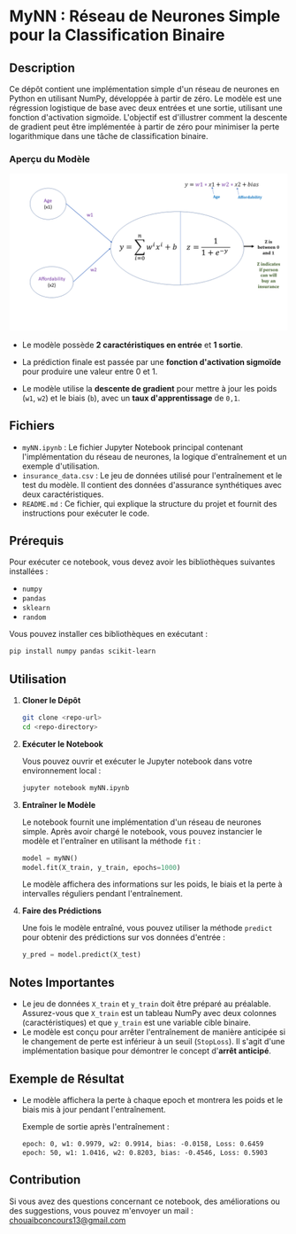 # MyNN : Réseau de Neurones Simple pour la Classification Binaire

## Description

Ce dépôt contient une implémentation simple d'un réseau de neurones en Python en utilisant NumPy, développée à partir de zéro. Le modèle est une régression logistique de base avec deux entrées et une sortie, utilisant une fonction d'activation sigmoïde. L'objectif est d'illustrer comment la descente de gradient peut être implémentée à partir de zéro pour minimiser la perte logarithmique dans une tâche de classification binaire.


### Aperçu du Modèle

![Aperçu du Modèle](NN.jpg)

- Le modèle possède **2 caractéristiques en entrée** et **1 sortie**.

- La prédiction finale est passée par une **fonction d'activation sigmoïde** pour produire une valeur entre 0 et 1.

- Le modèle utilise la **descente de gradient** pour mettre à jour les poids (`w1`, `w2`) et le biais (`b`), avec un **taux d'apprentissage** de `0,1`.

## Fichiers

- `myNN.ipynb` : Le fichier Jupyter Notebook principal contenant l'implémentation du réseau de neurones, la logique d'entraînement et un exemple d'utilisation.
- `insurance_data.csv` : Le jeu de données utilisé pour l'entraînement et le test du modèle. Il contient des données d'assurance synthétiques avec deux caractéristiques.
- `README.md` : Ce fichier, qui explique la structure du projet et fournit des instructions pour exécuter le code.

## Prérequis

Pour exécuter ce notebook, vous devez avoir les bibliothèques suivantes installées :

- `numpy`
- `pandas`
- `sklearn`
- `random`

Vous pouvez installer ces bibliothèques en exécutant :

```bash
pip install numpy pandas scikit-learn
```

## Utilisation

1. **Cloner le Dépôt**

   ```bash
   git clone <repo-url>
   cd <repo-directory>
   ```

2. **Exécuter le Notebook**

   Vous pouvez ouvrir et exécuter le Jupyter notebook dans votre environnement local :

   ```bash
   jupyter notebook myNN.ipynb
   ```

3. **Entraîner le Modèle**

   Le notebook fournit une implémentation d'un réseau de neurones simple. Après avoir chargé le notebook, vous pouvez instancier le modèle et l'entraîner en utilisant la méthode `fit` :

   ```python
   model = myNN()
   model.fit(X_train, y_train, epochs=1000)
   ```

   Le modèle affichera des informations sur les poids, le biais et la perte à intervalles réguliers pendant l'entraînement.

4. **Faire des Prédictions**

   Une fois le modèle entraîné, vous pouvez utiliser la méthode `predict` pour obtenir des prédictions sur vos données d'entrée :

   ```python
   y_pred = model.predict(X_test)
   ```

## Notes Importantes

- Le jeu de données `X_train` et `y_train` doit être préparé au préalable. Assurez-vous que `X_train` est un tableau NumPy avec deux colonnes (caractéristiques) et que `y_train` est une variable cible binaire.
- Le modèle est conçu pour arrêter l'entraînement de manière anticipée si le changement de perte est inférieur à un seuil (`StopLoss`). Il s'agit d'une implémentation basique pour démontrer le concept d'**arrêt anticipé**.

## Exemple de Résultat

- Le modèle affichera la perte à chaque epoch et montrera les poids et le biais mis à jour pendant l'entraînement.

  Exemple de sortie après l'entraînement :
  ```
  epoch: 0, w1: 0.9979, w2: 0.9914, bias: -0.0158, Loss: 0.6459
  epoch: 50, w1: 1.0416, w2: 0.8203, bias: -0.4546, Loss: 0.5903
  ```

##

## Contribution

Si vous avez des questions concernant ce notebook, des améliorations ou des suggestions, vous pouvez m'envoyer un mail : [chouaibconcours13@gmail.com](mailto\:chouaibconcours13@gmail.com)

##
